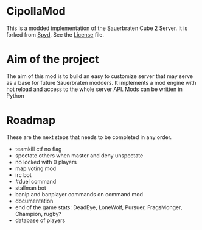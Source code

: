 CipollaMod
====

This is a modded implementation of the Sauerbraten Cube 2 Server.
It is forked from [Spyd](https://github.com/fdChasm/spyd/). See the [License](LICENSE) file.

# Aim of the project
The aim of this mod is to build an easy to customize server that may serve as a base for future Sauerbraten modders.
It implements a mod engine with hot reload and access to the whole server API. Mods can be written in Python

# Roadmap

These are the next steps that needs to be completed in any order.

- teamkill ctf no flag
- spectate others when master and deny unspectate
- no locked with 0 players
- map voting mod
- irc bot
- #duel command
- stallman bot
- banip and banplayer commands on command mod
- documentation
- end of the game stats: DeadEye, LoneWolf, Pursuer, FragsMonger, Champion, rugby?
- database of players
